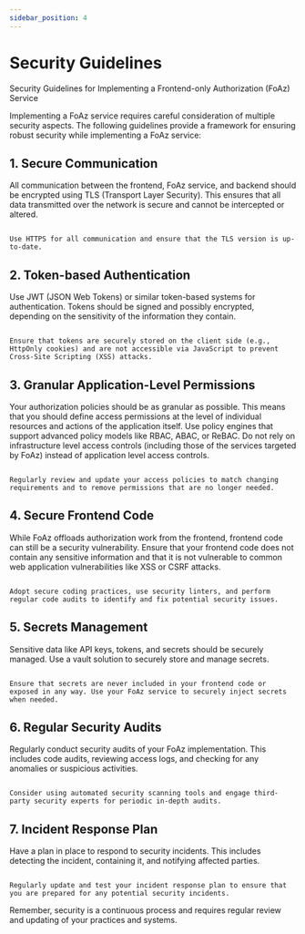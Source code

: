 ```yaml
---
sidebar_position: 4
---
```


# Security Guidelines

Security Guidelines for Implementing a Frontend-only Authorization (FoAz) Service

Implementing a FoAz service requires careful consideration of multiple security aspects. The following guidelines provide a framework for ensuring robust security while implementing a FoAz service:

## 1. Secure Communication

All communication between the frontend, FoAz service, and backend should be encrypted using TLS (Transport Layer Security). This ensures that all data transmitted over the network is secure and cannot be intercepted or altered.

```

Use HTTPS for all communication and ensure that the TLS version is up-to-date.

```

## 2. Token-based Authentication

Use JWT (JSON Web Tokens) or similar token-based systems for authentication. Tokens should be signed and possibly encrypted, depending on the sensitivity of the information they contain.

```

Ensure that tokens are securely stored on the client side (e.g., HttpOnly cookies) and are not accessible via JavaScript to prevent Cross-Site Scripting (XSS) attacks.

```

## 3. Granular Application-Level Permissions

Your authorization policies should be as granular as possible. This means that you should define access permissions at the level of individual resources and actions of the application itself. Use policy engines that support advanced policy models like RBAC, ABAC, or ReBAC.
Do not rely on infrastructure level access controls (including those of the services targeted by FoAz) instead of application level access controls.

```

Regularly review and update your access policies to match changing requirements and to remove permissions that are no longer needed.

```

## 4. Secure Frontend Code

While FoAz offloads authorization work from the frontend, frontend code can still be a security vulnerability. Ensure that your frontend code does not contain any sensitive information and that it is not vulnerable to common web application vulnerabilities like XSS or CSRF attacks.

```

Adopt secure coding practices, use security linters, and perform regular code audits to identify and fix potential security issues.

```

## 5. Secrets Management

Sensitive data like API keys, tokens, and secrets should be securely managed. Use a vault solution to securely store and manage secrets.

```

Ensure that secrets are never included in your frontend code or exposed in any way. Use your FoAz service to securely inject secrets when needed.

```

## 6. Regular Security Audits

Regularly conduct security audits of your FoAz implementation. This includes code audits, reviewing access logs, and checking for any anomalies or suspicious activities.

```

Consider using automated security scanning tools and engage third-party security experts for periodic in-depth audits.

```

## 7. Incident Response Plan

Have a plan in place to respond to security incidents. This includes detecting the incident, containing it, and notifying affected parties.

```

Regularly update and test your incident response plan to ensure that you are prepared for any potential security incidents.

```

Remember, security is a continuous process and requires regular review and updating of your practices and systems.

